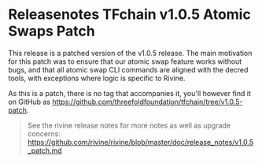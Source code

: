 # Releasenotes TFchain v1.0.5 Atomic Swaps Patch

This release is a patched version of the v1.0.5 release.
The main motivation for this patch was to ensure that our atomic swap feature
works without bugs, and that all atomic swap CLI commands are aligned with
the decred tools, with exceptions where logic is specific to Rivine.

As this is a patch, there is no tag that accompanies it,
you'll however find it on GitHub as <https://github.com/threefoldfoundation/tfchain/tree/v1.0.5-patch>.

> See the rivine release notes for more notes as well as upgrade concerns:
> <https://github.com/rivine/rivine/blob/master/doc/release_notes/v1.0.5_patch.md>
